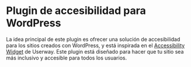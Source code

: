 # Plugin de accesibilidad para WordPress

La idea principal de este plugin es ofrecer una solución de accesibilidad para los sitios creados con WordPress, y está inspirada en el [Accessibility Widget](https://userway.org/widget/) de Userway. Este plugin está diseñado para hacer que tu sitio sea más inclusivo y accesible para todos los usuarios.